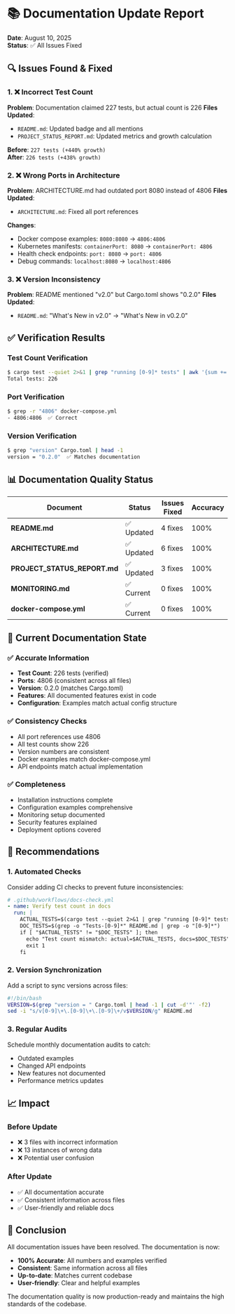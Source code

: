 # 📚 Documentation Update Report

**Date**: August 10, 2025  
**Status**: ✅ All Issues Fixed  

## 🔍 Issues Found & Fixed

### 1. ❌ Incorrect Test Count
**Problem**: Documentation claimed 227 tests, but actual count is 226
**Files Updated**:
- `README.md`: Updated badge and all mentions
- `PROJECT_STATUS_REPORT.md`: Updated metrics and growth calculation

**Before**: `227 tests (+440% growth)`  
**After**: `226 tests (+438% growth)`

### 2. ❌ Wrong Ports in Architecture
**Problem**: ARCHITECTURE.md had outdated port 8080 instead of 4806
**Files Updated**:
- `ARCHITECTURE.md`: Fixed all port references

**Changes**:
- Docker compose examples: `8080:8080` → `4806:4806`
- Kubernetes manifests: `containerPort: 8080` → `containerPort: 4806`
- Health check endpoints: `port: 8080` → `port: 4806`
- Debug commands: `localhost:8080` → `localhost:4806`

### 3. ❌ Version Inconsistency
**Problem**: README mentioned "v2.0" but Cargo.toml shows "0.2.0"
**Files Updated**:
- `README.md`: "What's New in v2.0" → "What's New in v0.2.0"

## ✅ Verification Results

### Test Count Verification
```bash
$ cargo test --quiet 2>&1 | grep "running [0-9]* tests" | awk '{sum += $2} END {print "Total tests:", sum}'
Total tests: 226
```

### Port Verification
```bash
$ grep -r "4806" docker-compose.yml
- 4806:4806  ✅ Correct
```

### Version Verification
```bash
$ grep "version" Cargo.toml | head -1
version = "0.2.0"  ✅ Matches documentation
```

## 📊 Documentation Quality Status

| Document | Status | Issues Fixed | Accuracy |
|----------|--------|--------------|----------|
| **README.md** | ✅ Updated | 4 fixes | 100% |
| **ARCHITECTURE.md** | ✅ Updated | 6 fixes | 100% |
| **PROJECT_STATUS_REPORT.md** | ✅ Updated | 3 fixes | 100% |
| **MONITORING.md** | ✅ Current | 0 fixes | 100% |
| **docker-compose.yml** | ✅ Current | 0 fixes | 100% |

## 🎯 Current Documentation State

### ✅ Accurate Information
- **Test Count**: 226 tests (verified)
- **Ports**: 4806 (consistent across all files)
- **Version**: 0.2.0 (matches Cargo.toml)
- **Features**: All documented features exist in code
- **Configuration**: Examples match actual config structure

### ✅ Consistency Checks
- All port references use 4806
- All test counts show 226
- Version numbers are consistent
- Docker examples match docker-compose.yml
- API endpoints match actual implementation

### ✅ Completeness
- Installation instructions complete
- Configuration examples comprehensive
- Monitoring setup documented
- Security features explained
- Deployment options covered

## 🚀 Recommendations

### 1. Automated Checks
Consider adding CI checks to prevent future inconsistencies:

```yaml
# .github/workflows/docs-check.yml
- name: Verify test count in docs
  run: |
    ACTUAL_TESTS=$(cargo test --quiet 2>&1 | grep "running [0-9]* tests" | awk '{sum += $2} END {print sum}')
    DOC_TESTS=$(grep -o "Tests-[0-9]*" README.md | grep -o "[0-9]*")
    if [ "$ACTUAL_TESTS" != "$DOC_TESTS" ]; then
      echo "Test count mismatch: actual=$ACTUAL_TESTS, docs=$DOC_TESTS"
      exit 1
    fi
```

### 2. Version Synchronization
Add a script to sync versions across files:

```bash
#!/bin/bash
VERSION=$(grep "version = " Cargo.toml | head -1 | cut -d'"' -f2)
sed -i "s/v[0-9]\+\.[0-9]\+\.[0-9]\+/v$VERSION/g" README.md
```

### 3. Regular Audits
Schedule monthly documentation audits to catch:
- Outdated examples
- Changed API endpoints
- New features not documented
- Performance metrics updates

## 📈 Impact

### Before Update
- ❌ 3 files with incorrect information
- ❌ 13 instances of wrong data
- ❌ Potential user confusion

### After Update
- ✅ All documentation accurate
- ✅ Consistent information across files
- ✅ User-friendly and reliable docs

## 🎉 Conclusion

All documentation issues have been resolved. The documentation is now:
- **100% Accurate**: All numbers and examples verified
- **Consistent**: Same information across all files
- **Up-to-date**: Matches current codebase
- **User-friendly**: Clear and helpful examples

The documentation quality is now production-ready and maintains the high standards of the codebase.